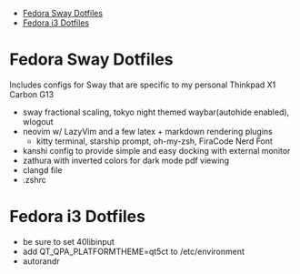 <!--toc:start-->
- [Fedora Sway Dotfiles](#fedora-sway-dotfiles)
- [Fedora i3 Dotfiles](#fedora-i3-dotfiles)
<!--toc:end-->

# Fedora Sway Dotfiles

Includes configs for Sway that are specific to my personal Thinkpad X1 Carbon G13

- sway fractional scaling, tokyo night themed waybar(autohide enabled), wlogout
- neovim w/ LazyVim and a few latex + markdown rendering plugins
  - kitty terminal, starship prompt, oh-my-zsh, FiraCode Nerd Font
- kanshi config to provide simple and easy docking with external monitor
- zathura with inverted colors for dark mode pdf viewing
- clangd file
- .zshrc

# Fedora i3 Dotfiles

- be sure to set 40libinput
- add QT_QPA_PLATFORMTHEME=qt5ct to /etc/environment
- autorandr
